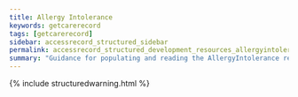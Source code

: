 ```yaml
---
title: Allergy Intolerance
keywords: getcarerecord
tags: [getcarerecord]
sidebar: accessrecord_structured_sidebar
permalink: accessrecord_structured_development_resources_allergyintolerance.html
summary: "Guidance for populating and reading the AllergyIntolerance resource"
---
```


{% include structuredwarning.html %}
